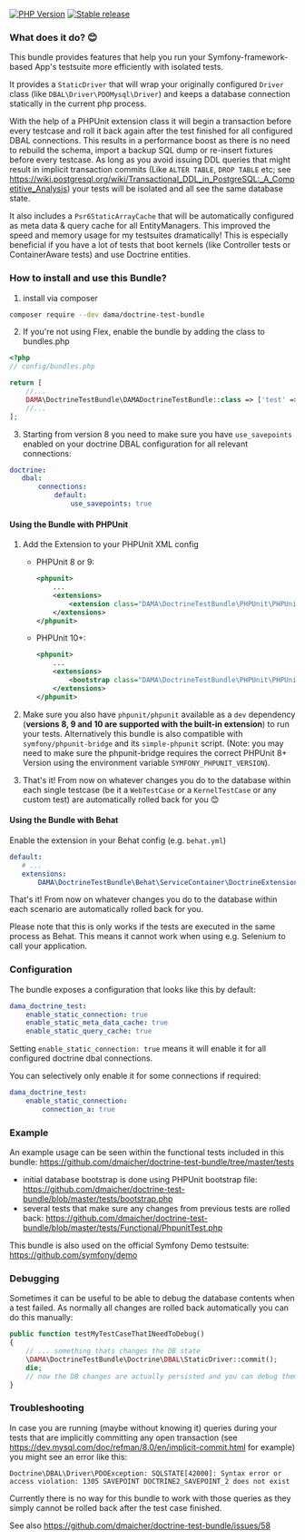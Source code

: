 [![PHP Version](https://img.shields.io/packagist/php-v/dama/doctrine-test-bundle)](https://packagist.org/packages/dama/doctrine-test-bundle)
[![Stable release](https://img.shields.io/packagist/v/dama/doctrine-test-bundle)](https://packagist.org/packages/dama/doctrine-test-bundle)

### What does it do? :blush:

This bundle provides features that help you run your Symfony-framework-based App's testsuite more efficiently with isolated tests.

It provides a `StaticDriver` that will wrap your originally configured `Driver` class (like `DBAL\Driver\PDOMysql\Driver`) and keeps a database connection statically in the current php process.

With the help of a PHPUnit extension class it will begin a transaction before every testcase and roll it back again after the test finished for all configured DBAL connections. This results in a performance boost as there is no need to rebuild the schema, import a backup SQL dump or re-insert fixtures before every testcase. As long as you avoid issuing DDL queries that might result in implicit transaction commits (Like `ALTER TABLE`, `DROP TABLE` etc; see https://wiki.postgresql.org/wiki/Transactional_DDL_in_PostgreSQL:_A_Competitive_Analysis) your tests will be isolated and all see the same database state.

It also includes a `Psr6StaticArrayCache` that will be automatically configured as meta data & query cache for all EntityManagers. This improved the speed and memory usage for my testsuites dramatically! This is especially beneficial if you have a lot of tests that boot kernels (like Controller tests or ContainerAware tests) and use Doctrine entities.

### How to install and use this Bundle?

1. install via composer

```bash
composer require --dev dama/doctrine-test-bundle
```

2. If you're not using Flex, enable the bundle by adding the class to bundles.php
```php
<?php
// config/bundles.php

return [
    //...
    DAMA\DoctrineTestBundle\DAMADoctrineTestBundle::class => ['test' => true],
    //...
];
```

3. Starting from version 8 you need to make sure you have `use_savepoints` enabled on your doctrine DBAL configuration for all relevant connections:

```yaml
doctrine:
   dbal:
       connections:
           default:
               use_savepoints: true
``` 
    
#### Using the Bundle with PHPUnit

1. Add the Extension to your PHPUnit XML config

   - PHPUnit 8 or 9:

       ```xml
       <phpunit>
           ...
           <extensions>
               <extension class="DAMA\DoctrineTestBundle\PHPUnit\PHPUnitExtension" />
           </extensions>
       </phpunit>
       ```
   - PHPUnit 10+:

      ```xml
      <phpunit>
          ...
          <extensions>
              <bootstrap class="DAMA\DoctrineTestBundle\PHPUnit\PHPUnitExtension" />
          </extensions>
      </phpunit>
      ```
    
2. Make sure you also have `phpunit/phpunit` available as a `dev` dependency (**versions 8, 9 and 10 are supported with the built-in extension**) to run your tests. 
   Alternatively this bundle is also compatible with `symfony/phpunit-bridge` and its `simple-phpunit` script. 
   (Note: you may need to make sure the phpunit-bridge requires the correct PHPUnit 8+ Version using the environment variable `SYMFONY_PHPUNIT_VERSION`). 

3. That's it! From now on whatever changes you do to the database within each single testcase (be it a `WebTestCase` or a `KernelTestCase` or any custom test) are automatically rolled back for you :blush:

#### Using the Bundle with Behat

Enable the extension in your Behat config (e.g. `behat.yml`)

```yaml
default:
   # ...
   extensions:
       DAMA\DoctrineTestBundle\Behat\ServiceContainer\DoctrineExtension: ~
```

That's it! From now on whatever changes you do to the database within each scenario are automatically rolled back for you.

Please note that this is only works if the tests are executed in the same process as Behat. This means it cannot work when using e.g. Selenium to call your application. 
    
### Configuration

The bundle exposes a configuration that looks like this by default:
    
```yaml
dama_doctrine_test:
    enable_static_connection: true
    enable_static_meta_data_cache: true
    enable_static_query_cache: true
```

Setting `enable_static_connection: true` means it will enable it for all configured doctrine dbal connections.

You can selectively only enable it for some connections if required:

```yaml
dama_doctrine_test:
    enable_static_connection:
        connection_a: true
```

### Example

An example usage can be seen within the functional tests included in this bundle: https://github.com/dmaicher/doctrine-test-bundle/tree/master/tests

- initial database bootstrap is done using PHPUnit bootstrap file: https://github.com/dmaicher/doctrine-test-bundle/blob/master/tests/bootstrap.php
- several tests that make sure any changes from previous tests are rolled back: https://github.com/dmaicher/doctrine-test-bundle/blob/master/tests/Functional/PhpunitTest.php

This bundle is also used on the official Symfony Demo testsuite: https://github.com/symfony/demo

### Debugging 

Sometimes it can be useful to be able to debug the database contents when a test failed. As normally all changes are rolled back automatically you can do this manually:

```php
public function testMyTestCaseThatINeedToDebug()
{
    // ... something thats changes the DB state
    \DAMA\DoctrineTestBundle\Doctrine\DBAL\StaticDriver::commit();
    die;
    // now the DB changes are actually persisted and you can debug them
}
```

### Troubleshooting

In case you are running (maybe without knowing it) queries during your tests that are implicitly committing any open transaction 
(see https://dev.mysql.com/doc/refman/8.0/en/implicit-commit.html for example) you might see an error like this:

```
Doctrine\DBAL\Driver\PDOException: SQLSTATE[42000]: Syntax error or access violation: 1305 SAVEPOINT DOCTRINE2_SAVEPOINT_2 does not exist
```

Currently there is no way for this bundle to work with those queries as they simply cannot be rolled back after the test case finished.

See also https://github.com/dmaicher/doctrine-test-bundle/issues/58

